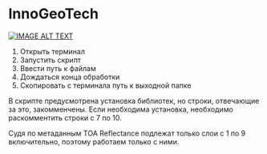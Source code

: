 # InnoGeoTech
[![IMAGE ALT TEXT](http://img.youtube.com/vi/2SjQx3PZUYA/0.jpg)](http://www.youtube.com/watch?v=2SjQx3PZUYA "Video Title")

1) Открыть терминал
2) Запустить скрипт
3) Ввести путь к файлам
4) Дождаться конца обработки
5) Скопировать с терминала путь к выходной папке

В скрипте предусмотрена установка библиотек, но строки, отвечающие за это, закомменчены. Если необходима установка, необходимо раскомментить строки с 7 по 10.

Судя по метаданным TOA Reflectance подлежат только слои с 1 по 9 включительно, поэтому работаем только с ними.
